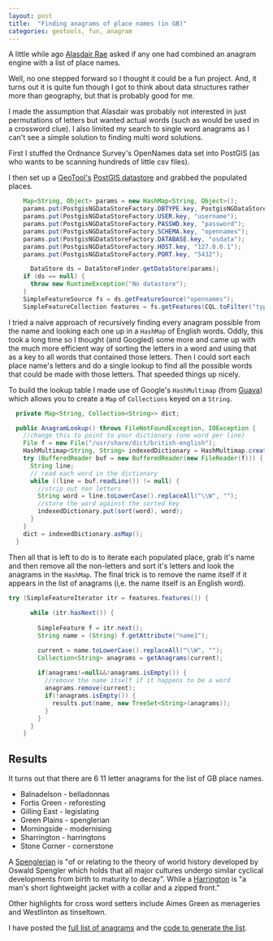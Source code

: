 ```yaml
---
layout: post
title:  "Finding anagrams of place names (in GB)"
categories: geotools, fun, anagram
---
```


A little while ago [Alasdair
Rae](https://twitter.com/undertheraedar/status/940308258916585474)
asked if any one had combined an anagram engine with a list of place names.

Well, no one stepped forward so I thought it could be a fun project. And, it
turns out it is quite fun though I got to think about data structures rather
more than geography, but that is probably good for me. 

I made the assumption that Alasdair was probably not interested in just
permutations of letters but wanted actual words (such as would be used in a
crossword clue). I also limited my search to single word anagrams as I can't see
a simple solution to finding multi word solutions.

First I stuffed the Ordnance Survey's OpenNames data set into PostGIS (as who
wants to be scanning hundreds of little csv files). 

I then set up a [GeoTool's](http://geotools.org) [PostGIS
datastore](http://docs.geotools.org/stable/userguide/library/jdbc/postgis.html) and grabbed the populated places.

~~~~java
    Map<String, Object> params = new HashMap<String, Object>();
    params.put(PostgisNGDataStoreFactory.DBTYPE.key, PostgisNGDataStoreFactory.DBTYPE.sample);
    params.put(PostgisNGDataStoreFactory.USER.key, "username");
    params.put(PostgisNGDataStoreFactory.PASSWD.key, "password");
    params.put(PostgisNGDataStoreFactory.SCHEMA.key, "opennames");
    params.put(PostgisNGDataStoreFactory.DATABASE.key, "osdata");
    params.put(PostgisNGDataStoreFactory.HOST.key, "127.0.0.1");
    params.put(PostgisNGDataStoreFactory.PORT.key, "5432");

	  DataStore ds = DataStoreFinder.getDataStore(params);
    if (ds == null) {
      throw new RuntimeException("No datastore");
    }
    SimpleFeatureSource fs = ds.getFeatureSource("opennames");
    SimpleFeatureCollection features = fs.getFeatures(CQL.toFilter("type = 'populatedPlace'"));
~~~~

I tried a naive approach of recursively finding every anagram possible from the name and looking each one up in a `HashMap` of English words. Oddly, this took a
long time so I thought (and Googled) some more and came up with the much more
efficient way of sorting the letters in a word and using that as a key to all
words that contained those letters. Then I could sort each place name's letters
and do a single lookup to find all the possible words that could be made with
those letters. That speeded things up nicely.

To build the lookup table I made use of Google's `HashMultimap` (from
[Guava](https://github.com/google/guava)) which allows you to create a `Map` of
`Collections` keyed on a `String`.

~~~~java
  private Map<String, Collection<String>> dict;

  public AnagramLookup() throws FileNotFoundException, IOException {
    //change this to point to your dictionary (one word per line)
    File f = new File("/usr/share/dict/british-english");
    HashMultimap<String, String> indexedDictionary = HashMultimap.create();
    try (BufferedReader buf = new BufferedReader(new FileReader(f))) {
      String line;
      // read each word in the dictionary
      while ((line = buf.readLine()) != null) {
        //strip out non letters
        String word = line.toLowerCase().replaceAll("\\W", "");
        //store the word against the sorted key
        indexedDictionary.put(sort(word), word);
      }
    }
    dict = indexedDictionary.asMap();
  }
~~~~

Then all that is left to do is to iterate each populated place, grab it's name
and then remove all the non-letters and sort it's letters and look the anagrams
in the `HashMap`. The final trick is to remove the name itself if it appears in
the list of anagrams (i,e. the name itself is an English word).

~~~~java
try (SimpleFeatureIterator itr = features.features()) {
      
      while (itr.hasNext()) {
        
        SimpleFeature f = itr.next();
        String name = (String) f.getAttribute("name1");

        current = name.toLowerCase().replaceAll("\\W", "");
        Collection<String> anagrams = getAnagrams(current);
        
        if(anagrams!=null&&!anagrams.isEmpty()) {
          //remove the name itself if it happens to be a word
          anagrams.remove(current);
          if(!anagrams.isEmpty()) {
            results.put(name, new TreeSet<String>(anagrams));
          }
        }
      }
    }
~~~~

Results
-------

It turns out that there are 6 11 letter anagrams for the list of GB place names.

+ Balnadelson - belladonnas
+ Fortis Green - reforesting
+ Gilling East - legislating
+ Green Plains - spenglerian
+ Morningside - modernising
+ Sharrington - harringtons
+ Stone Corner - cornerstone


A [Spenglerian](https://www.merriam-webster.com/dictionary/Spenglerian)
is "of or relating to the theory of world history developed by
Oswald Spengler which holds that all major cultures undergo similar
cyclical developments from birth to maturity to decay". While a
[Harrington](https://en.oxforddictionaries.com/definition/harrington)
is "a man's short lightweight jacket with a collar and a zipped front."

Other highlights for cross word setters include Aimes Green as menageries and
Westlinton as tinseltown. 

I have posted the [full list of anagrams](https://gitlab.com/snippets/1689724) and the [code to generate the
list](https://gitlab.com/snippets/1689722).

